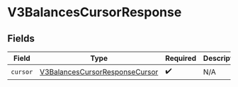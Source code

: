 # V3BalancesCursorResponse


## Fields

| Field                                                                                   | Type                                                                                    | Required                                                                                | Description                                                                             |
| --------------------------------------------------------------------------------------- | --------------------------------------------------------------------------------------- | --------------------------------------------------------------------------------------- | --------------------------------------------------------------------------------------- |
| `cursor`                                                                                | [V3BalancesCursorResponseCursor](../../models/shared/V3BalancesCursorResponseCursor.md) | :heavy_check_mark:                                                                      | N/A                                                                                     |